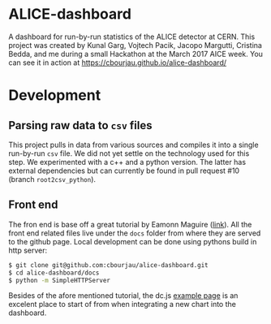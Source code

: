 # ALICE-dashboard
A dashboard for run-by-run statistics of the ALICE detector at CERN. This project was created by Kunal Garg, Vojtech Pacik, Jacopo Margutti, Cristina Bedda, and me during a small Hackathon at the March 2017 AICE week. You can see it in action at https://cbourjau.github.io/alice-dashboard/

# Development
## Parsing raw data to `csv` files
This project pulls in data from various sources and compiles it into a single run-by-run `csv` file. We did not yet settle on the technology used for this step. We experimented with a c++ and a python version. The latter has external dependencies but can currently be found in pull request #10 (branch `root2csv_python`).

## Front end
The fron end is base off a great tutorial by Eamonn Maguire ([link](https://thor-project.github.io/dashboard-tutorial/)).
All the front end related files live under the `docs` folder from where they are served to the github page.
Local development can be done using pythons build in http server:

```bash
$ git clone git@github.com:cbourjau/alice-dashboard.git
$ cd alice-dashboard/docs
$ python -m SimpleHTTPServer
```

Besides of the afore mentioned tutorial, the dc.js [example page](http://dc-js.github.io/dc.js/examples/) is an excelent place to start of from when integrating a new chart into the dashboard.
